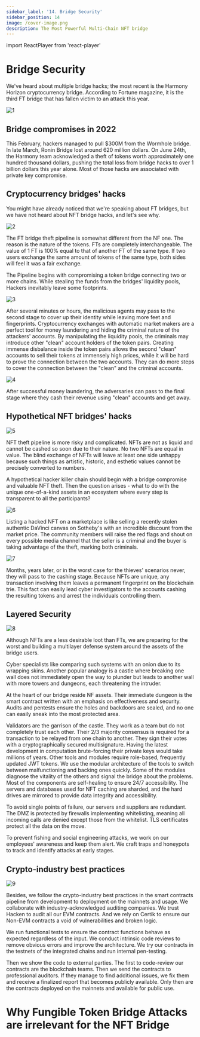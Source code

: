 ```yaml
---
sidebar_label: '14. Bridge Security'
sidebar_position: 14
image: /cover-image.png
description: The Most Powerful Multi-Chain NFT bridge
---
```


import ReactPlayer from 'react-player'

# Bridge Security

<ReactPlayer className="introduction-player" controls url='https://www.youtube.com/watch?v=SQe8zx-0bo0&t=0s' />

We've heard about multiple bridge hacks; the most recent is the Harmony Horizon cryptocurrency bridge. According to Fortune magazine, it is the third FT bridge that has fallen victim to an attack this year. 

![1](/security/1.png)

## Bridge compromises in 2022

This February, hackers managed to pull $300M from the Wormhole bridge. In late March, Ronin Bridge lost around 620 million dollars. On June 24th, the Harmony team acknowledged a theft of tokens worth approximately one hundred thousand dollars, pushing the total loss from bridge hacks to over 1 billion dollars this year alone. Most of those hacks are associated with private key compromise.

## Cryptocurrency bridges' hacks

You might have already noticed that we're speaking about FT bridges, but we have not heard about NFT bridge hacks, and let's see why.

![2](/security/2.png)

The FT bridge theft pipeline is somewhat different from the NF one. The reason is the nature of the tokens. FTs are completely interchangeable. The value of 1 FT is 100% equal to that of another FT of the same type. If two users exchange the same amount of tokens of the same type, both sides will feel it was a fair exchange.

The Pipeline begins with compromising a token bridge connecting two or more chains. While stealing the funds from the bridges' liquidity pools, Hackers inevitably leave some footprints.

![3](/security/3.png)

After several minutes or hours, the malicious agents may pass to the second stage to cover up their identity while leaving more feet and fingerprints. Cryptocurrency exchanges with automatic market makers are a perfect tool for money laundering and hiding the criminal nature of the attackers' accounts. By manipulating the liquidity pools, the criminals may introduce other "clean" account holders of the token pairs. Creating immense disbalance inside the token pairs allows the second "clean" accounts to sell their tokens at immensely high prices, while it will be hard to prove the connection between the two accounts. They can do more steps to cover the connection between the "clean" and the criminal accounts.

![4](/security/4.png)

After successful money laundering, the adversaries can pass to the final stage where they cash their revenue using "clean" accounts and get away. 

## Hypothetical NFT bridges' hacks

![5](/security/5.png)

NFT theft pipeline is more risky and complicated. NFTs are not as liquid and cannot be cashed so soon due to their nature. No two NFTs are equal in value. The blind exchange of NFTs will leave at least one side unhappy because such things as artistic, historic, and esthetic values cannot be precisely converted to numbers. 

A hypothetical hacker killer chain should begin with a bridge compromise and valuable NFT theft. Then the question arises - what to do with the unique one-of-a-kind assets in an ecosystem where every step is transparent to all the participants?

![6](/security/6.png)

Listing a hacked NFT on a marketplace is like selling a recently stolen authentic DaVinci canvas on Sotheby's with an incredible discount from the market price. The community members will raise the red flags and shout on every possible media channel that the seller is a criminal and the buyer is taking advantage of the theft, marking both criminals.

![7](/security/7.png)

Months, years later, or in the worst case for the thieves' scenarios never, they will pass to the cashing stage. Because NFTs are unique, any transaction involving them leaves a permanent fingerprint on the blockchain trie. This fact can easily lead cyber investigators to the accounts cashing the resulting tokens and arrest the individuals controlling them.

## Layered Security

![8](/security/8.png)

Although NFTs are a less desirable loot than FTs, we are preparing for the worst and building a multilayer defense system around the assets of the bridge users. 

Cyber specialists like comparing such systems with an onion due to its wrapping skins. Another popular analogy is a castle where breaking one wall does not immediately open the way to plunder but leads to another wall with more towers and dungeons, each threatening the intruder.

At the heart of our bridge reside NF assets. Their immediate dungeon is the smart contract written with an emphasis on effectiveness and security. Audits and pentests ensure the holes and backdoors are sealed, and no one can easily sneak into the most protected area.

Validators are the garrison of the castle. They work as a team but do not completely trust each other. Their 2/3 majority consensus is required for a transaction to be relayed from one chain to another. They sign their votes with a cryptographically secured multisignature. Having the latest development in computation brute-forcing their private keys would take millions of years. Other tools and modules require role-based, frequently updated JWT tokens. 
We use the modular architecture of the tools to switch between malfunctioning and backing ones quickly. Some of the modules diagnose the vitality of the others and signal the bridge about the problems. Most of the components are self-healing to ensure 24/7 accessibility. The servers and databases used for NFT caching are sharded, and the hard drives are mirrored to provide data integrity and accessibility.

To avoid single points of failure, our servers and suppliers are redundant. The DMZ is protected by firewalls implementing whitelisting, meaning all incoming calls are denied except those from the whitelist. TLS certificates protect all the data on the move.

To prevent fishing and social engineering attacks, we work on our employees' awareness and keep them alert. We craft traps and honeypots to track and identify attacks at early stages.

## Crypto-industry best practices

![9](/security/9.png)

Besides, we follow the crypto-industry best practices in the smart contracts pipeline from development to deployment on the mainnets and usage. We collaborate with industry-acknowledged auditing companies. We trust Hacken to audit all our EVM contracts. And we rely on Certik to ensure our Non-EVM contracts a void of vulnerabilities and broken logic. 

We run functional tests to ensure the contract functions behave as expected regardless of the input. We conduct intrinsic code reviews to remove obvious errors and improve the architecture. We try our contracts in the testnets of the integrated chains and run internal pen-testing.

Then we show the code to external parties. The first to code-review our contracts are the blockchain teams. Then we send the contracts to professional auditors. If they manage to find additional issues, we fix them and receive a finalized report that becomes publicly available. Only then are the contracts deployed on the mainnets and available for public use.

# Why Fungible Token Bridge Attacks are irrelevant for the NFT Bridge

<ReactPlayer className="introduction-player" controls url='https://youtu.be/aEVbVgnrT5c&t=0s' />